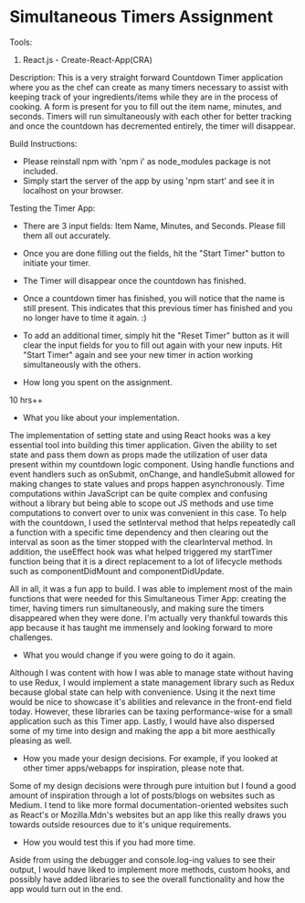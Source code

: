# Simultaneous Timers Assignment

Tools:
1. React.js - Create-React-App(CRA)

Description:
This is a very straight forward Countdown Timer application where you as the chef can create as many timers necessary to assist with keeping track of your ingredients/items while they are in the process of cooking. A form is present for you to fill out the item name, minutes, and seconds. Timers will run simultaneously with each other for better tracking and once the countdown has decremented entirely, the timer will disappear. 

Build Instructions:
- Please reinstall npm with 'npm i' as node_modules package is not included.
- Simply start the server of the app by using 'npm start' and see it in localhost on your browser.

Testing the Timer App:
- There are 3 input fields: Item Name, Minutes, and Seconds. Please fill them all out accurately.
- Once you are done filling out the fields, hit the "Start Timer" button to initiate your timer.
- The Timer will disappear once the countdown has finished.
- Once a countdown timer has finished, you will notice that the name is still present. This indicates that this previous timer has finished and you no longer have to time it again. :)
- To add an additional timer, simply hit the "Reset Timer" button as it will clear the input fields for you to fill out again with your new inputs. Hit "Start Timer" again and see your new timer in action working simultaneously with the others.

- How long you spent on the assignment.

10 hrs++

- What you like about your implementation.

The implementation of setting state and using React hooks was a key essential tool into building this timer application. Given the ability to set state and pass them down as props made the utilization of user data present within my countdown logic component. Using handle functions and event handlers such as onSubmit, onChange, and handleSubmit allowed for making changes to state values and props happen asynchronously. Time computations within JavaScript can be quite complex and confusing without a library but being able to scope out JS methods and use time computations to convert over to unix was convenient in this case. To help with the countdown, I used the setInterval method that helps repeatedly call a function with a specific time dependency and then clearing out the interval as soon as the timer stopped with the clearInterval method. In addition, the useEffect hook was what helped triggered my startTimer function being that it is a direct replacement to a lot of lifecycle methods such as componentDidMount and componentDidUpdate.

All in all, it was a fun app to build. I was able to implement most of the main functions that were needed for this Simultaneous Timer App: creating the timer, having timers run simultaneously, and making sure the timers disappeared when they were done. I'm actually very thankful towards this app because it has taught me immensely and looking forward to more challenges.

- What you would change if you were going to do it again.

Although I was content with how I was able to manage state without having to use Redux, I would implement a state management library such as Redux because global state can help with convenience. Using it the next time would be nice to showcase it's abilities and relevance in the front-end field today. However, these libraries can be taxing performance-wise for a small application such as this Timer app. Lastly, I would have also dispersed some of my time into design and making the app a bit more aesthically pleasing as well.

- How you made your design decisions. For example, if you looked at other timer apps/webapps for inspiration, please note that.

Some of my design decisions were through pure intuition but I found a good amount of inspiration through a lot of posts/blogs on websites such as Medium. I tend to like more formal documentation-oriented websites such as React's or Mozilla.Mdn's websites but an app like this really draws you towards outside resources due to it's unique requirements.

- How you would test this if you had more time.

Aside from using the debugger and console.log-ing values to see their output, I would have liked to implement more methods, custom hooks, and possibly have added libraries to see the overall functionality and how the app would turn out in the end.
